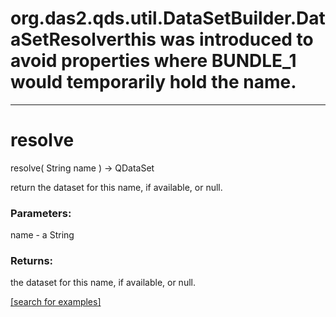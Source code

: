 # org.das2.qds.util.DataSetBuilder.DataSetResolverthis was introduced to avoid properties where BUNDLE_1 would temporarily hold the name.
***
<a name="resolve"></a>
# resolve
resolve( String name ) &rarr; QDataSet

return the dataset for this name, if available, or null.

### Parameters:
name - a String

### Returns:
the dataset for this name, if available, or null.

<a href="https://github.com/autoplot/dev/search?q=resolve&unscoped_q=resolve">[search for examples]</a>

